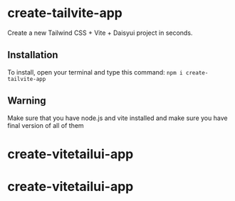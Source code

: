 # create-tailvite-app

Create a new Tailwind CSS + Vite + Daisyui project in seconds.

## Installation
To install, open your terminal and type this command:
`npm i create-tailvite-app`
## Warning
Make sure that you have node.js and vite installed and make sure you have final version of all of them
# create-vitetailui-app
# create-vitetailui-app
